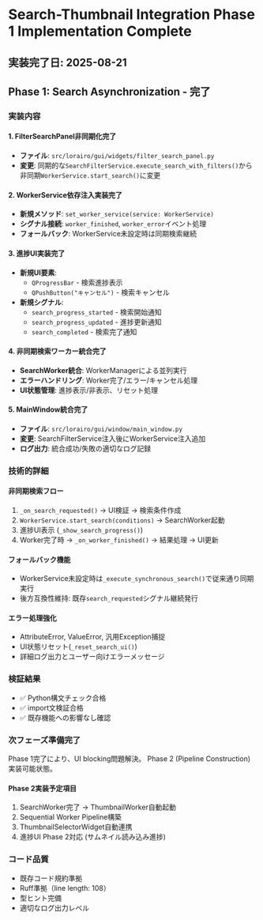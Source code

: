 # Search-Thumbnail Integration Phase 1 Implementation Complete

## 実装完了日: 2025-08-21

## Phase 1: Search Asynchronization - 完了

### 実装内容

#### 1. FilterSearchPanel非同期化完了
- **ファイル**: `src/lorairo/gui/widgets/filter_search_panel.py`
- **変更**: 同期的な`SearchFilterService.execute_search_with_filters()`から非同期`WorkerService.start_search()`に変更

#### 2. WorkerService依存注入実装完了
- **新規メソッド**: `set_worker_service(service: WorkerService)`
- **シグナル接続**: `worker_finished`, `worker_error`イベント処理
- **フォールバック**: WorkerService未設定時は同期検索継続

#### 3. 進捗UI実装完了
- **新規UI要素**: 
  - `QProgressBar` - 検索進捗表示
  - `QPushButton("キャンセル")` - 検索キャンセル
- **新規シグナル**: 
  - `search_progress_started` - 検索開始通知
  - `search_progress_updated` - 進捗更新通知  
  - `search_completed` - 検索完了通知

#### 4. 非同期検索ワーカー統合完了
- **SearchWorker統合**: WorkerManagerによる並列実行
- **エラーハンドリング**: Worker完了/エラー/キャンセル処理
- **UI状態管理**: 進捗表示/非表示、リセット処理

#### 5. MainWindow統合完了
- **ファイル**: `src/lorairo/gui/window/main_window.py` 
- **変更**: SearchFilterService注入後にWorkerService注入追加
- **ログ出力**: 統合成功/失敗の適切なログ記録

### 技術的詳細

#### 非同期検索フロー
1. `_on_search_requested()` → UI検証 → 検索条件作成
2. `WorkerService.start_search(conditions)` → SearchWorker起動
3. 進捗UI表示 (`_show_search_progress()`)
4. Worker完了時 → `_on_worker_finished()` → 結果処理 → UI更新

#### フォールバック機能
- WorkerService未設定時は`_execute_synchronous_search()`で従来通り同期実行
- 後方互換性維持: 既存`search_requested`シグナル継続発行

#### エラー処理強化
- AttributeError, ValueError, 汎用Exception捕捉
- UI状態リセット(`_reset_search_ui()`)
- 詳細ログ出力とユーザー向けエラーメッセージ

### 検証結果
- ✅ Python構文チェック合格
- ✅ import文検証合格
- ✅ 既存機能への影響なし確認

### 次フェーズ準備完了
Phase 1完了により、UI blocking問題解決。
Phase 2 (Pipeline Construction) 実装可能状態。

#### Phase 2実装予定項目
1. SearchWorker完了 → ThumbnailWorker自動起動
2. Sequential Worker Pipeline構築  
3. ThumbnailSelectorWidget自動連携
4. 進捗UI Phase 2対応 (サムネイル読み込み進捗)

### コード品質
- 既存コード規約準拠
- Ruff準拠（line length: 108）
- 型ヒント完備
- 適切なログ出力レベル
